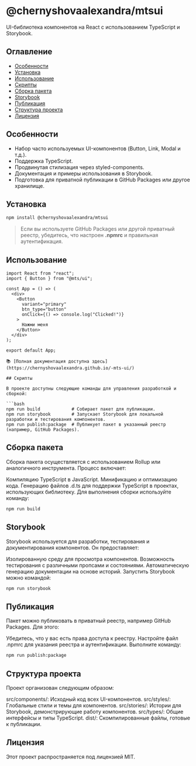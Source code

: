 # @chernyshovaalexandra/mtsui

UI-библиотека компонентов на React с использованием TypeScript и Storybook.

## Оглавление
- [Особенности](#особенности)
- [Установка](#установка)
- [Использование](#использование)
- [Скрипты](#скрипты)
- [Сборка пакета](#сборка-пакета)
- [Storybook](#storybook)
- [Публикация](#публикация)
- [Структура проекта](#структура-проекта)
- [Лицензия](#лицензия)

## Особенности
- Набор часто используемых UI-компонентов (Button, Link, Modal и т.д.).
- Поддержка TypeScript.
- Продвинутая стилизация через styled-components.
- Документация и примеры использования в Storybook.
- Подготовка для приватной публикации в GitHub Packages или другое хранилище.

## Установка

```bash
npm install @chernyshovaalexandra/mtsui
```

> Если вы используете GitHub Packages или другой приватный реестр, убедитесь, что настроен **.npmrc** и правильная аутентификация.

## Использование

```tsx
import React from "react";
import { Button } from "@mts/ui";

const App = () => (
  <div>
    <Button
      variant="primary"
      btn_type="button"
      onClick={() => console.log("Clicked!")}
    >
      Нажми меня
    </Button>
  </div>
);

export default App;

📚 [Полная документация доступна здесь](https://chernyshovaalexandra.github.io/-mts-ui/)

## Скрипты

В проекте доступны следующие команды для управления разработкой и сборкой:

```bash
npm run build            # Собирает пакет для публикации.
npm run storybook        # Запускает Storybook для локальной разработки и тестирования компонентов.
npm run publish:package  # Публикует пакет в указанный реестр (например, GitHub Packages).
```

## Сборка пакета
Сборка пакета осуществляется с использованием Rollup или аналогичного инструмента. Процесс включает:

Компиляцию TypeScript в JavaScript.
Минификацию и оптимизацию кода.
Генерацию файлов .d.ts для поддержки TypeScript в проектах, использующих библиотеку.
Для выполнения сборки используйте команду:

```bash
npm run build
```

## Storybook
Storybook используется для разработки, тестирования и документирования компонентов. Он предоставляет:

Изолированную среду для просмотра компонентов.
Возможность тестирования с различными пропсами и состояниями.
Автоматическую генерацию документации на основе историй.
Запустить Storybook можно командой:

```bash
npm run storybook
```

## Публикация
Пакет можно публиковать в приватный реестр, например GitHub Packages. Для этого:

Убедитесь, что у вас есть права доступа к реестру.
Настройте файл .npmrc для указания реестра и аутентификации.
Выполните команду:

```bash
npm run publish:package
```

## Структура проекта
Проект организован следующим образом:

src/components/: Исходный код всех UI-компонентов.
src/styles/: Глобальные стили и темы для компонентов.
src/stories/: Истории для Storybook, демонстрирующие работу компонентов.
src/types/: Общие интерфейсы и типы TypeScript.
dist/: Скомпилированные файлы, готовые к публикации.

## Лицензия
Этот проект распространяется под лицензией MIT.
